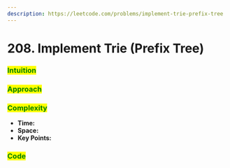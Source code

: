 ```yaml
---
description: https://leetcode.com/problems/implement-trie-prefix-tree
---
```


# 208. Implement Trie (Prefix Tree)

### <mark style="color:green;">Intuition</mark>



### <mark style="color:green;">Approach</mark>

###

### <mark style="color:green;">Complexity</mark>

* **Time:**
* **Space:**
* **Key Points:**

### <mark style="color:green;">**Code**</mark>

```cpp
```

